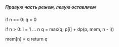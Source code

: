 ##### Правую часть режем, левую оставляем

if n == 0:
    q = 0

if n > 0:
    i = 1 ... n
    q = max(q, p[i] + dp(p, mem, n - i))
 
mem[n] = q
return q

